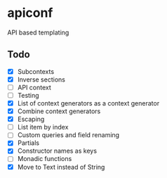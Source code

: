 apiconf
=======

API based templating

Todo
----
 - [x] Subcontexts
 - [x] Inverse sections
 - [ ] API context
 - [ ] Testing
 - [x] List of context generators as a context generator
 - [x] Combine context generators
 - [x] Escaping
 - [ ] List item by index
 - [ ] Custom queries and field renaming
 - [x] Partials
 - [x] Constructor names as keys
 - [ ] Monadic functions
 - [x] Move to Text instead of String
